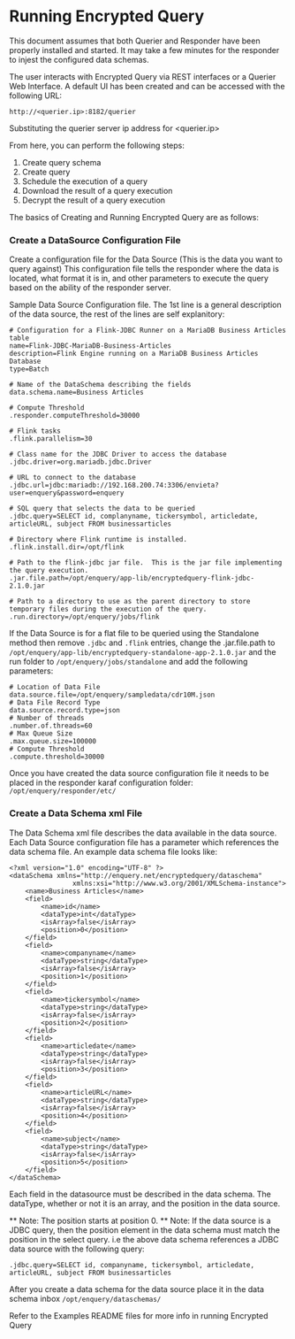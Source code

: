# Running Encrypted Query

This document assumes that both Querier and Responder have been properly installed and started.  It may take a few minutes for the responder to injest the configured data schemas.  

The user interacts with Encrypted Query via REST interfaces or a Querier Web Interface.  A default UI has been created and can be accessed with the following URL:

	http://<querier.ip>:8182/querier
	
Substituting the querier server ip address for <querier.ip>

From here, you can perform the following steps:

1. Create query schema
2. Create query
3. Schedule the execution of a query
4. Download the result of a query execution
5. Decrypt the result of a query execution

The basics of Creating and Running Encrypted Query are as follows:

### Create a DataSource Configuration File
Create a configuration file for the Data Source (This is the data you want to query against)  This configuration file tells the responder where the data is located, what format it is in, and other parameters to execute the query based on the ability of the responder server.

Sample Data Source Configuration file.  The 1st line is a general description of the data source, the rest of the lines are self explanitory:
```
# Configuration for a Flink-JDBC Runner on a MariaDB Business Articles table
name=Flink-JDBC-MariaDB-Business-Articles
description=Flink Engine running on a MariaDB Business Articles Database
type=Batch

# Name of the DataSchema describing the fields
data.schema.name=Business Articles

# Compute Threshold
.responder.computeThreshold=30000

# Flink tasks
.flink.parallelism=30

# Class name for the JDBC Driver to access the database
.jdbc.driver=org.mariadb.jdbc.Driver

# URL to connect to the database
.jdbc.url=jdbc:mariadb://192.168.200.74:3306/envieta?user=enquery&password=enquery

# SQL query that selects the data to be queried
.jdbc.query=SELECT id, complanyname, tickersymbol, articledate, articleURL, subject FROM businessarticles 

# Directory where Flink runtime is installed.
.flink.install.dir=/opt/flink

# Path to the flink-jdbc jar file.  This is the jar file implementing the query execution.
.jar.file.path=/opt/enquery/app-lib/encryptedquery-flink-jdbc-2.1.0.jar

# Path to a directory to use as the parent directory to store temporary files during the execution of the query.
.run.directory=/opt/enquery/jobs/flink
```

If the Data Source is for a flat file to be queried using the Standalone method then remove `.jdbc`  and `.flink` entries, change the .jar.file.path to `/opt/enquery/app-lib/encryptedquery-standalone-app-2.1.0.jar` and the run folder to `/opt/enquery/jobs/standalone` and add the following parameters:
```
# Location of Data File
data.source.file=/opt/enquery/sampledata/cdr10M.json
# Data File Record Type
data.source.record.type=json
# Number of threads
.number.of.threads=60
# Max Queue Size
.max.queue.size=100000
# Compute Threshold
.compute.threshold=30000
```

Once you have created the data source configuration file it needs to be placed in the responder karaf configuration folder: `/opt/enquery/responder/etc/`

### Create a Data Schema xml File
The Data Schema xml file describes the data available in the data source.  Each Data Source configuration file has a parameter which references the data schema file.  An example data schema file looks like:
```
<?xml version="1.0" encoding="UTF-8" ?>
<dataSchema xmlns="http://enquery.net/encryptedquery/dataschema"
                xmlns:xsi="http://www.w3.org/2001/XMLSchema-instance">
    <name>Business Articles</name>
    <field>
        <name>id</name>
        <dataType>int</dataType>
        <isArray>false</isArray>
        <position>0</position>
    </field>
    <field>
        <name>companyname</name>
        <dataType>string</dataType>
        <isArray>false</isArray>
        <position>1</position>
    </field>
    <field>
        <name>tickersymbol</name>
        <dataType>string</dataType>
        <isArray>false</isArray>
        <position>2</position>
    </field>
    <field>
        <name>articledate</name>
        <dataType>string</dataType>
        <isArray>false</isArray>
        <position>3</position>
    </field>
    <field>
        <name>articleURL</name>
        <dataType>string</dataType>
        <isArray>false</isArray>
        <position>4</position>
    </field>
    <field>
        <name>subject</name>
        <dataType>string</dataType>
        <isArray>false</isArray>
        <position>5</position>
    </field>
</dataSchema>
```
Each field in the datasource must be described in the data schema.  The dataType, whether or not it is an array, and the position in the data source.

** Note: The position starts at position 0.
** Note: If the data source is a JDBC query, then the position element in the data schema must match the position in the select query. i.e the above data schema references a JDBC data source with the following query:
```
.jdbc.query=SELECT id, companyname, tickersymbol, articledate, articleURL, subject FROM businessarticles
```

After you create a data schema for the data source place it in the data schema inbox `/opt/enquery/dataschemas/`

Refer to the Examples README files for more info in running Encrypted Query
